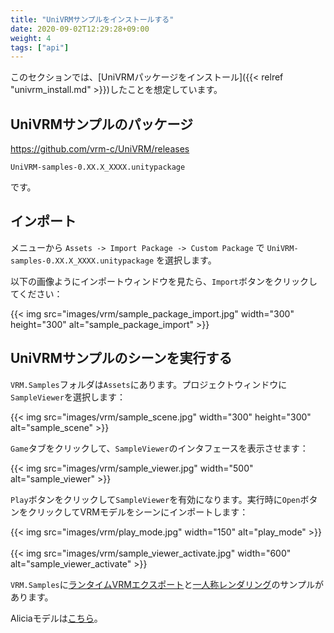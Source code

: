 ```yaml
---
title: "UniVRMサンプルをインストールする"
date: 2020-09-02T12:29:28+09:00
weight: 4
tags: ["api"]
---
```


このセクションでは、[UniVRMパッケージをインストール]({{< relref "univrm_install.md" >}})したことを想定しています。

## UniVRMサンプルのパッケージ

https://github.com/vrm-c/UniVRM/releases

`UniVRM-samples-0.XX.X_XXXX.unitypackage`

です。

## インポート

メニューから `Assets -> Import Package -> Custom Package` で `UniVRM-samples-0.XX.X_XXXX.unitypackage` を選択します。

以下の画像ようにインポートウィンドウを見たら、`Import`ボタンをクリックしてください：

{{< img src="images/vrm/sample_package_import.jpg" width="300" height="300" alt="sample_package_import" >}}

## UniVRMサンプルのシーンを実行する

`VRM.Samples`フォルダは`Assets`にあります。プロジェクトウィンドウに`SampleViewer`を選択します：

{{< img src="images/vrm/sample_scene.jpg" width="300" height="300" alt="sample_scene" >}}

`Game`タブをクリックして、`SampleViewer`のインタフェースを表示させます：

{{< img src="images/vrm/sample_viewer.jpg" width="500" alt="sample_viewer" >}}

`Play`ボタンをクリックして`SampleViewer`を有効になります。実行時に`Open`ボタンをクリックしてVRMモデルをシーンにインポートします：

{{< img src="images/vrm/play_mode.jpg" width="150" alt="play_mode" >}}
<br>
<br>
{{< img src="images/vrm/sample_viewer_activate.jpg" width="600" alt="sample_viewer_activate" >}}

`VRM.Samples`に[ランタイムVRMエクスポート](https://github.com/vrm-c/UniVRM/blob/master/Assets/VRM.Samples/Scripts/VRMRuntimeExporter.cs)と[一人称レンダリング](https://github.com/vrm-c/UniVRM/blob/master/Assets/VRM.Samples/Scripts/VRMRuntimeLoader.cs)のサンプルがあります。

Aliciaモデルは[こちら](https://github.com/vrm-c/UniVRM/blob/master/Tests/Models/Alicia_vrm-0.51/AliciaSolid_vrm-0.51.vrm)。
